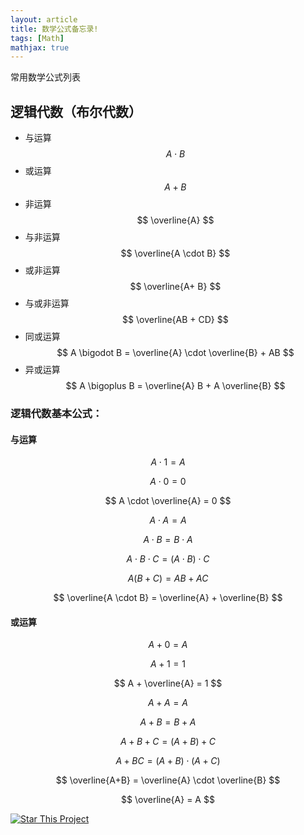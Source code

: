 ```yaml
---
layout: article
title: 数学公式备忘录!
tags: [Math]
mathjax: true
---
```


常用数学公式列表
<!--more-->

## 逻辑代数（布尔代数）
- 与运算$$ A \cdot B $$
- 或运算$$ A + B $$
- 非运算$$ \overline{A} $$
- 与非运算$$ \overline{A \cdot B} $$
- 或非运算$$ \overline{A+ B} $$
- 与或非运算$$ \overline{AB + CD} $$
- 同或运算$$ A \bigodot B = \overline{A} \cdot  \overline{B} + AB $$
- 异或运算$$ A \bigoplus B = \overline{A} B + A \overline{B} $$

### 逻辑代数基本公式：

#### 与运算

$$ A \cdot 1 = A $$

$$ A \cdot 0 = 0  $$

$$ A \cdot \overline{A} = 0  $$

$$ A \cdot A = A  $$

$$ A \cdot B = B \cdot A  $$

$$ A \cdot B \cdot C = (A \cdot B) \cdot C  $$

$$ A(B+C) = AB + AC  $$

$$ \overline{A \cdot B} = \overline{A} + \overline{B}  $$

#### 或运算

$$ A + 0 = A  $$

$$ A + 1 = 1  $$

$$ A + \overline{A} = 1  $$

$$ A + A = A  $$

$$ A + B = B+ A  $$

$$ A + B + C = ( A + B) + C  $$

$$ A + BC = (A +B) \cdot (A + C)  $$

$$ \overline{A+B} = \overline{A} \cdot \overline{B}  $$

$$ \overline{A} = A  $$

[![Star This Project](https://img.shields.io/github/stars/kitian616/jekyll-TeXt-theme.svg?label=Stars&style=social)](https://github.com/fwzhuang/fwzhuang.github.io)